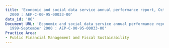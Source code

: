 ```yaml
---
title: 'Economic and social data service annual performance report, October 1999-September
  2000 : AEP-C-00-95-00033-00'
data_id: '86'
Document URL: 'Economic and social data service annual performance report, October
  1999-September 2000 : AEP-C-00-95-00033-00'
Practice Area:
- Public Financial Management and Fiscal Sustainability
---
```


